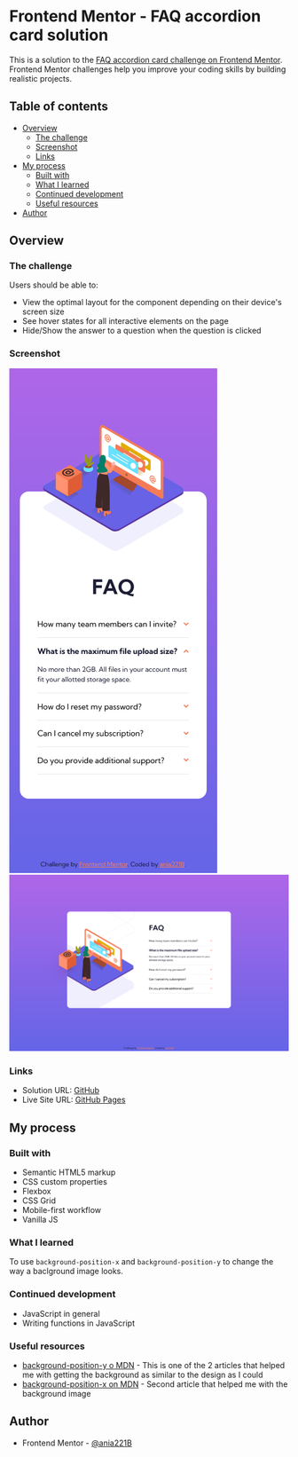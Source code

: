 # Frontend Mentor - FAQ accordion card solution

This is a solution to the [FAQ accordion card challenge on Frontend Mentor](https://www.frontendmentor.io/challenges/faq-accordion-card-XlyjD0Oam). Frontend Mentor challenges help you improve your coding skills by building realistic projects.

## Table of contents

- [Overview](#overview)
  - [The challenge](#the-challenge)
  - [Screenshot](#screenshot)
  - [Links](#links)
- [My process](#my-process)
  - [Built with](#built-with)
  - [What I learned](#what-i-learned)
  - [Continued development](#continued-development)
  - [Useful resources](#useful-resources)
- [Author](#author)

## Overview

### The challenge

Users should be able to:

- View the optimal layout for the component depending on their device's screen size
- See hover states for all interactive elements on the page
- Hide/Show the answer to a question when the question is clicked

### Screenshot

![Mobile View](./screenshots/Frontend-Mentor-FAQ-Accordion-Card-mobile.png)
![Desktop View](./screenshots/Frontend-Mentor-FAQ-Accordion-Card-desktop.png)

### Links

- Solution URL: [GitHub](https://github.com/ania221B/faq-accordion-card)
- Live Site URL: [GitHub Pages](https://ania221b.github.io/faq-accordion-card/)

## My process

### Built with

- Semantic HTML5 markup
- CSS custom properties
- Flexbox
- CSS Grid
- Mobile-first workflow
- Vanilla JS

### What I learned

To use `background-position-x` and `background-position-y` to change the way a baclground image looks.

### Continued development

- JavaScript in general
- Writing functions in JavaScript

### Useful resources

- [background-position-y o MDN](https://developer.mozilla.org/en-US/docs/Web/CSS/background-position-y) - This is one of the 2 articles that helped me with getting the background as similar to the design as I could
- [background-position-x on MDN](https://developer.mozilla.org/en-US/docs/Web/CSS/background-position-x) - Second article that helped me with the background image

## Author

- Frontend Mentor - [@ania221B](https://www.frontendmentor.io/profile/ania221B)
